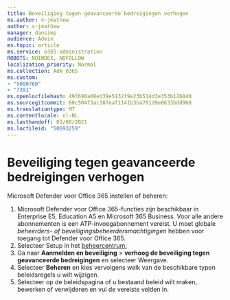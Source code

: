 ```yaml
---
title: Beveiliging tegen geavanceerde bedreigingen verhogen
ms.author: v-jmathew
author: v-jmathew
manager: dansimp
audience: Admin
ms.topic: article
ms.service: o365-administration
ROBOTS: NOINDEX, NOFOLLOW
localization_priority: Normal
ms.collection: Adm_O365
ms.custom:
- "9000760"
- "7391"
ms.openlocfilehash: 49f690a08ed39e5132f9e23b514d3e353b126840
ms.sourcegitcommit: 60c504f3ac187eaf1141b3ba701d9e0633bdd968
ms.translationtype: MT
ms.contentlocale: nl-NL
ms.lasthandoff: 03/08/2021
ms.locfileid: "50693259"
---
```

# <a name="increase-protection-from-advanced-threats"></a>Beveiliging tegen geavanceerde bedreigingen verhogen

Microsoft Defender voor Office 365 instellen of beheren:

1. Microsoft Defender voor Office 365-functies zijn beschikbaar in Enterprise E5, Education A5 en Microsoft 365 Business. Voor alle andere abonnementen is een ATP-invoegabonnement vereist. U moet globale *beheerders- of* *beveiligingsbeheerdersmachtigingen* hebben voor toegang tot Defender voor Office 365.
2. Selecteer Setup in het [beheercentrum.](https://go.microsoft.com/fwlink/p/?linkid=2075721)
3. Ga naar **Aanmelden en beveiliging**  >  **verhoog de beveiliging tegen geavanceerde bedreigingen** en selecteer Weergave. [](https://go.microsoft.com/fwlink/?linkid=2109302)
4. Selecteer **Beheren** en kies vervolgens welk van de beschikbare typen beleidsregels u wilt wijzigen.
5. Selecteer op de beleidspagina of u bestaand beleid wilt maken, bewerken of verwijderen en vul de vereiste velden in.
